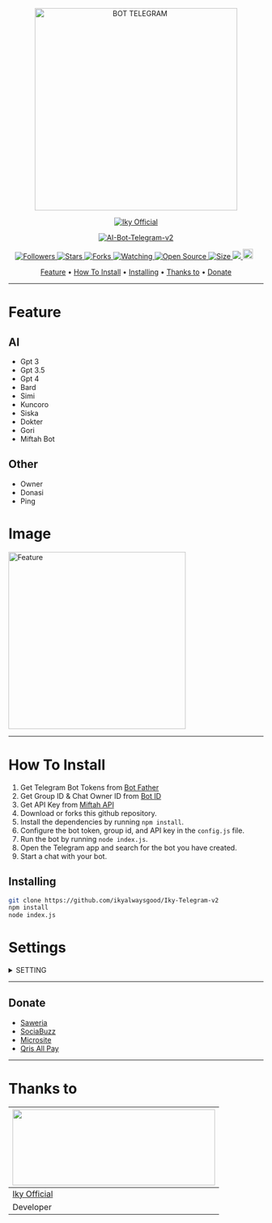 <p align="center">
<img src="https://btch.pages.dev/file/9e4162d4034241953fdfb.jpg" alt="BOT TELEGRAM" width="400"/>

 <p align="center">
    <a href="https://miftahganzz.github.io">
        <img
            src="https://readme-typing-svg.herokuapp.com?size=15&width=280&lines=AI+Telegram+By+Iky+Official+🌐"
            alt="Iky Official"
        />
    </a>
</p>

  
</p>
<p align="center">
<a href="#">
<img title="AI-Bot-Telegram-v2" src="https://img.shields.io/badge/Bot-Telegram-green?colorA=%23ff0000&colorB=%23017e40&style=for-the-badge">
</a>
  </p>

<p align="center">

<a href="https://github.com/miftahganzz/followers">
<img title="Followers" src="https://img.shields.io/github/followers/miftahganzz?color=red&style=flat-square">
</a>

<a href="https://github.com/ikyalwaysgood/Iky-Telegram-v2/stargazers/">
<img title="Stars" src="https://img.shields.io/github/stars/miftahganzz/AI-Bot-Telegram-v2?color=blue&style=flat-square">
</a
>
<a href="https://github.com/ikyalwaysgood/Iky-Telegram-v2/network/members">
<img title="Forks" src="https://img.shields.io/github/forks/miftahganzz/AI-Bot-Telegram-v2?color=red&style=flat-square">
</a>

<a href="https://github.com/ikyalwaysgood/Iky-Telegram-v2/watchers">
<img title="Watching" src="https://img.shields.io/github/watchers/miftahganzz/AI-Bot-Telegram-v2?label=Watchers&color=blue&style=flat-square">
</a>

<a href="https://github.com/ikyalwaysgood/Iky-Telegram-v2">
<img title="Open Source" src="https://badges.frapsoft.com/os/v2/open-source.svg?v=103">
</a>

<a href="https://github.com/ikyalwaysgood/Iky-Telegram-v2/">
<img title="Size" src="https://img.shields.io/github/repo-size/miftahganzz/AI-Bot-Telegram-v2?style=flat-square&color=green">
</a>
<a href="https://hits.seeyoufarm.com">
<img src="https://hits.seeyoufarm.com/api/count/incr/badge.svg?url=https%3A%2F%2Fgithub.com%2Fmiftahganzz%2FAI-Bot-Telegram-v2&count_bg=%2379C83D&title_bg=%23555555&icon=probot.svg&icon_color=%2300FF6D&title=hits&edge_flat=false"/>
</a>

<a href="https://github.com/ikyalwaysgood/Iky-Telegram-v2/graphs/commit-activity">
<img height="20" src="https://img.shields.io/badge/Maintained%3F-yes-green.svg"></a>&nbsp;&nbsp;
</p>

<p align="center">
  <a href="https://github.com/ikyalwaysgood/Iky-Telegram-v2#feature">Feature</a> •
 <a href="https://github.com/ikyalwaysgood/Iky-Telegram-v2#howtoinstall">How To Install</a> •
  <a href="https://github.com/ikyalwaysgood/Iky-Telegram-v2#installing">Installing</a> •
  <a href="https://github.com/ikyalwaysgood/Iky-Telegram-v2#thanks-to">Thanks to</a> •
  <a href="https://github.com/ikyalwaysgood/Iky-Telegram-v2#donate">Donate</a>
</p>
</div>

----------
# Feature
## AI
* Gpt 3
* Gpt 3.5
* Gpt 4
* Bard
* Simi
* Kuncoro
* Siska
* Dokter
* Gori
* Miftah Bot
  
## Other
* Owner
* Donasi
* Ping

# Image
<img src="https://file-uploader.miftahganzz.repl.co/file/WZdvYrJR1m.png" alt="Feature" width="350"/>

----------
# How To Install
1. Get Telegram Bot Tokens from [Bot Father](https://t.me/@BotFather)
2. Get Group ID & Chat Owner ID from [Bot ID](https://t.me/@username_to_id_bot)
3. Get API Key from [Miftah API](https://api-miftah.xyz)
4. Download or forks this github repository.
5. Install the dependencies by running `npm install`.
6. Configure the bot token, group id, and API key in the `config.js` file.
7. Run the bot by running `node index.js`.
8. Open the Telegram app and search for the bot you have created.
9. Start a chat with your bot.

## Installing
```bash
git clone https://github.com/ikyalwaysgood/Iky-Telegram-v2
npm install
node index.js
```
# Settings
 
<details>
  <summary>SETTING</summary>
	
You can edit owner and other in `'./config.js'`
```ts
module.exports = {
  botToken: 'your_token_bot',
  miftahkey: 'your_apikey', // apikey api-miftah.xyz
  miftahkey2: 'free', // Apikey api.miftahganzz.my.id (default: free or global)
  apimiftah: 'https://api-miftah.xyz',
  apimiftah2: 'https://api.miftahganzz.my.id',
  langsimi: 'id',
  versi: '2.1.0', // version bot
  prefix: '/',
  groupChatId: 'your_id_group',
  grupUrl: 'your_grup_url', // your url grup
  web1: 'https://s.id/miftahbotz', // your web
  web2: 'https://api-miftah.xyz', // your web
  ownerContact: {
    ownerChatID: 'your_id',
    username: 'username_telegram',
    phoneNumber: 'your_number',
    firstName: 'first_name',
    lastName: 'last_name',
  },
  qrisImage: './qris.jpg', //image qris for donation
};
```

</details>

----------
## Donate
- [Saweria](https://saweria.co/miftahganz)
- [SociaBuzz](https://sociabuzz.com/miftahganz/tribe)
- [Microsite](https://s.id/miftahbotz)
- [Qris All Pay](https://telegra.ph/file/be286c967baac1546bd95.jpg)
----------
# Thanks to
<a href="https://github.com/ikyalwaysgood"><img src="https://btch.pages.dev/file/9e4162d4034241953fdfb.jpg" width="400" height="150"></a> | 
---|
[Iky Official](https://github.com/ikyalwaysgood)  |
Developer |
